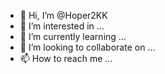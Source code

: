 - 👋 Hi, I’m @Hoper2KK
- 👀 I’m interested in ...
- 🌱 I’m currently learning ...
- 💞️ I’m looking to collaborate on ...
- 📫 How to reach me ...

<!---
Hoper2KK/Hoper2KK is a ✨ special ✨ repository because its `README.md` (this file) appears on your GitHub profile.
You can click the Preview link to take a look at your changes.
--->
